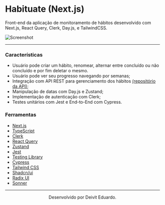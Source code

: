 # Habituate (Next.js)

Front-end da aplicação de monitoramento de hábitos desenvolvido com Next.js, React Query, Clerk, Day.js, e TailwindCSS.

![Screenshot](https://imgur.com/ZUKk8x4.png)

---

### Características

- Usuário pode criar um hábito, renomear, alternar entre concluído ou não concluído e por fim deletar o mesmo.
- Usuário pode ver seu progresso navegando por semanas;
- Integração com API REST para gerenciamento dos hábitos [(repositório da API)](https://github.com/duardodev/habituate-api);
- Manipulação de datas com Day.js e Zustand;
- Implementação de autenticação com Clerk;
- Testes unitários com Jest e End-to-End com Cypress.

### Ferramentas

- [Next.js](https://nextjs.org/)
- [TypeScript](https://www.typescriptlang.org/)
- [Clerk](https://clerk.com/)
- [React Query](https://tanstack.com/query/latest)
- [Zustand](https://zustand-demo.pmnd.rs/)
- [Jest](https://jestjs.io/pt-BR/)
- [Testing Library](https://testing-library.com/)
- [Cypress](https://www.cypress.io/)
- [Tailwind CSS](https://tailwindcss.com/)
- [Shadcn/ui](https://ui.shadcn.com/)
- [Radix UI](https://www.radix-ui.com/)
- [Sonner](https://sonner.emilkowal.ski/)

---

<p align="center">Desenvolvido por Deivit Eduardo.</p>
